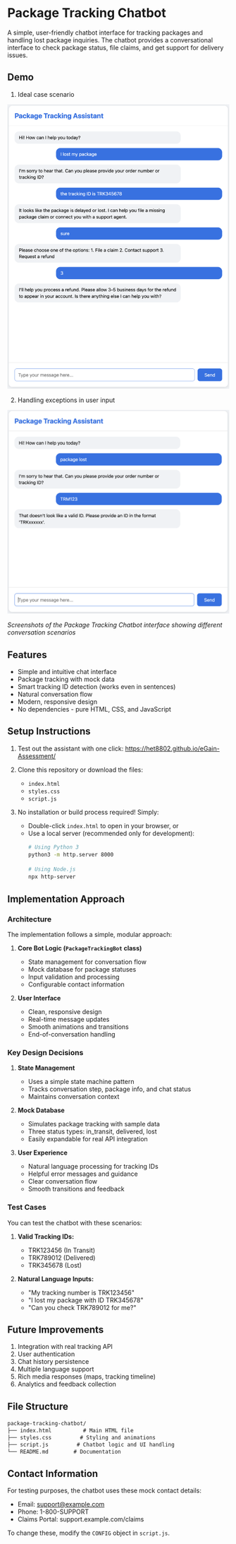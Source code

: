 # Package Tracking Chatbot

A simple, user-friendly chatbot interface for tracking packages and handling lost package inquiries. The chatbot provides a conversational interface to check package status, file claims, and get support for delivery issues.

## Demo
1. Ideal case scenario
<img src="images/chatbot-demo-1.png" alt="Package Tracking Chatbot Demo - Ideal Case" width="600"/>

2. Handling exceptions in user input
<img src="images/chatbot-demo-2.png" alt="Package Tracking Chatbot Demo - Exception Handling" width="600"/>

*Screenshots of the Package Tracking Chatbot interface showing different conversation scenarios*

## Features

- Simple and intuitive chat interface
- Package tracking with mock data
- Smart tracking ID detection (works even in sentences)
- Natural conversation flow
- Modern, responsive design
- No dependencies - pure HTML, CSS, and JavaScript

## Setup Instructions

1. Test out the assistant with one click: https://het8802.github.io/eGain-Assessment/

2. Clone this repository or download the files:
   - `index.html`
   - `styles.css`
   - `script.js`

3. No installation or build process required! Simply:
   - Double-click `index.html` to open in your browser, or
   - Use a local server (recommended only for development):
     ```bash
     # Using Python 3
     python3 -m http.server 8000

     # Using Node.js
     npx http-server
     ```

## Implementation Approach

### Architecture

The implementation follows a simple, modular approach:

1. **Core Bot Logic (`PackageTrackingBot` class)**
   - State management for conversation flow
   - Mock database for package statuses
   - Input validation and processing
   - Configurable contact information

2. **User Interface**
   - Clean, responsive design
   - Real-time message updates
   - Smooth animations and transitions
   - End-of-conversation handling

### Key Design Decisions

1. **State Management**
   - Uses a simple state machine pattern
   - Tracks conversation step, package info, and chat status
   - Maintains conversation context

2. **Mock Database**
   - Simulates package tracking with sample data
   - Three status types: in_transit, delivered, lost
   - Easily expandable for real API integration

3. **User Experience**
   - Natural language processing for tracking IDs
   - Helpful error messages and guidance
   - Clear conversation flow
   - Smooth transitions and feedback

### Test Cases

You can test the chatbot with these scenarios:

1. **Valid Tracking IDs:**
   - TRK123456 (In Transit)
   - TRK789012 (Delivered)
   - TRK345678 (Lost)

2. **Natural Language Inputs:**
   - "My tracking number is TRK123456"
   - "I lost my package with ID TRK345678"
   - "Can you check TRK789012 for me?"

## Future Improvements

1. Integration with real tracking API
2. User authentication
3. Chat history persistence
4. Multiple language support
5. Rich media responses (maps, tracking timeline)
6. Analytics and feedback collection

## File Structure

```
package-tracking-chatbot/
├── index.html          # Main HTML file
├── styles.css         # Styling and animations
├── script.js         # Chatbot logic and UI handling
└── README.md        # Documentation
```

## Contact Information

For testing purposes, the chatbot uses these mock contact details:
- Email: support@example.com
- Phone: 1-800-SUPPORT
- Claims Portal: support.example.com/claims

To change these, modify the `CONFIG` object in `script.js`. 